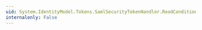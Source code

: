 ```yaml
---
uid: System.IdentityModel.Tokens.SamlSecurityTokenHandler.ReadCondition(System.Xml.XmlReader)
internalonly: False
---
```

